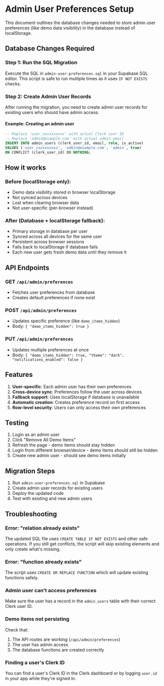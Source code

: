 # Admin User Preferences Setup

This document outlines the database changes needed to store admin user preferences (like demo data visibility) in the database instead of localStorage.

## Database Changes Required

### Step 1: Run the SQL Migration
Execute the SQL in `admin-user-preferences.sql` in your Supabase SQL editor. This script is safe to run multiple times as it uses `IF NOT EXISTS` checks.

### Step 2: Create Admin User Records
After running the migration, you need to create admin user records for existing users who should have admin access.

#### Example: Creating an admin user

```sql
-- Replace 'user_xxxxxxxxxx' with actual Clerk user ID
-- Replace 'admin@example.com' with actual admin email
INSERT INTO admin_users (clerk_user_id, email, role, is_active) 
VALUES ('user_xxxxxxxxxx', 'admin@example.com', 'admin', true)
ON CONFLICT (clerk_user_id) DO NOTHING;
```

## How it works

### Before (localStorage only):
- Demo data visibility stored in browser localStorage
- Not synced across devices
- Lost when clearing browser data
- Not user-specific (per-browser instead)

### After (Database + localStorage fallback):
- Primary storage in database per user
- Synced across all devices for the same user
- Persistent across browser sessions
- Falls back to localStorage if database fails
- Each new user gets fresh demo data until they remove it

## API Endpoints

### GET `/api/admin/preferences`
- Fetches user preferences from database
- Creates default preferences if none exist

### POST `/api/admin/preferences`
- Updates specific preference (like `demo_items_hidden`)
- Body: `{ "demo_items_hidden": true }`

### PUT `/api/admin/preferences`
- Updates multiple preferences at once
- Body: `{ "demo_items_hidden": true, "theme": "dark", "notifications_enabled": false }`

## Features

1. **User-specific**: Each admin user has their own preferences
2. **Cross-device sync**: Preferences follow the user across devices
3. **Fallback support**: Uses localStorage if database is unavailable
4. **Automatic creation**: Creates preference record on first access
5. **Row-level security**: Users can only access their own preferences

## Testing

1. Login as an admin user
2. Click "Remove All Demo Items"
3. Refresh the page - demo items should stay hidden
4. Login from different browser/device - demo items should still be hidden
5. Create new admin user - should see demo items initially

## Migration Steps

1. Run `admin-user-preferences.sql` in Supabase
2. Create admin user records for existing users
3. Deploy the updated code
4. Test with existing and new admin users

## Troubleshooting

### Error: "relation already exists"
The updated SQL file uses `CREATE TABLE IF NOT EXISTS` and other safe operations. If you still get conflicts, the script will skip existing elements and only create what's missing.

### Error: "function already exists"  
The script uses `CREATE OR REPLACE FUNCTION` which will update existing functions safely.

### Admin user can't access preferences
Make sure the user has a record in the `admin_users` table with their correct Clerk user ID.

### Demo items not persisting
Check that:
1. The API routes are working (`/api/admin/preferences`)
2. The user has admin access
3. The database functions are created correctly

### Finding a user's Clerk ID
You can find a user's Clerk ID in the Clerk dashboard or by logging `user.id` in your app while they're signed in.